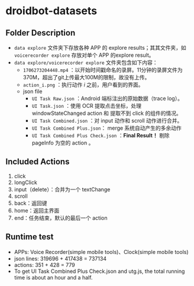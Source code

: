 # droidbot-datasets

## Folder Description

- `data explore` 文件夹下存放各种 APP 的 explore results；其其文件夹，如 `voicerecorder explore` 存放对单个 APP 的explore result。
- `data explore/voicerecorder explore` 文件夹包含如下内容：
  - `1706273204448.mp4` ：以开始时间戳命名的录屏。11分钟的录屏文件为370M，超出了git上传最大100M的限制，故没有上传。
  - `action_i.png` ：执行动作 *i* 之前，用户看到的界面。
  - json file
    - `UI Task Raw.json` ：Android 端标注出的原始数据（trace log）。
    - `UI Task.json` ：使用 OCR 提取点击坐标，处理 windowStateChanged action 和 提取不到 click 的组件的情况。 
    - `UI Task Combined.json` ：对 input 动作和 scroll 动作进行合并。
    - `UI Task Combined Plus.json`： merge 系统自动产生的多余动作
    - `UI Task Combined Plus Check.json` ：**Final Result！** 剔除 pageInfo 为空的 action 。

## Included Actions

1. click
2. longClick
3. input（delete）：合并为一个 textChange
4. scroll
5. back：返回键
6. home：返回主界面
7. end：任务结束，默认的最后一个 action

## Runtime test

- APPs: Voice Recorder(simple mobile tools)、Clock(simple mobile tools)
- json lines: 319696 + 417438 = 737134
- actions: 351 + 428 = 779
- To get UI Task Combined Plus Check.json and utg.js, the total running time is about an hour and a half.